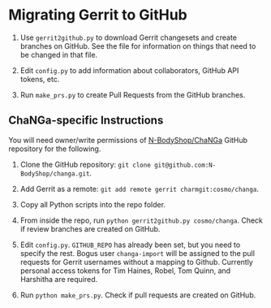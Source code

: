 # Migrating Gerrit to GitHub

1. Use `gerrit2github.py` to download Gerrit changesets and create branches on
   GitHub. See the file for information on things that need to be changed in that file.

2. Edit `config.py` to add information about collaborators, GitHub API tokens, etc.

3. Run `make_prs.py` to create Pull Requests from the GitHub branches.

## ChaNGa-specific Instructions

You will need owner/write permissions of [N-BodyShop/ChaNGa](https://github.com/N-BodyShop/changa) GitHub repository for the following.

1. Clone the GitHub repository: `git clone git@github.com:N-BodyShop/changa.git`.

2. Add Gerrit as a remote: `git add remote gerrit charmgit:cosmo/changa`.

3. Copy all Python scripts into the repo folder.

4. From inside the repo, run `python gerrit2github.py cosmo/changa`.
   Check if review branches are created on GitHub.

5. Edit `config.py`. `GITHUB_REPO` has already been set, but you need to specify the rest.
   Bogus user `changa-import` will be assigned to the pull requests for Gerrit usernames without a mapping to Github.
   Currently personal access tokens for Tim Haines, Robel, Tom Quinn, and Harshitha are required.

6. Run `python make_prs.py`. Check if pull requests are created on GitHub.
